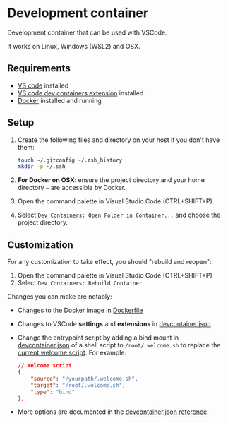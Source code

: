 # Development container

Development container that can be used with VSCode.

It works on Linux, Windows (WSL2) and OSX.

## Requirements

- [VS code](https://code.visualstudio.com/download) installed
- [VS code dev containers extension](https://marketplace.visualstudio.com/items?itemName=ms-vscode-remote.remote-containers) installed
- [Docker](https://www.docker.com/products/docker-desktop) installed and running

## Setup

1. Create the following files and directory on your host if you don't have them:

    ```sh
    touch ~/.gitconfig ~/.zsh_history
    mkdir -p ~/.ssh
    ```

1. **For Docker on OSX**: ensure the project directory and your home directory `~` are accessible by Docker.
1. Open the command palette in Visual Studio Code (CTRL+SHIFT+P).
1. Select `Dev Containers: Open Folder in Container...` and choose the project directory.

## Customization

For any customization to take effect, you should "rebuild and reopen":

1. Open the command palette in Visual Studio Code (CTRL+SHIFT+P)
2. Select `Dev Containers: Rebuild Container`

Changes you can make are notably:

- Changes to the Docker image in [Dockerfile](Dockerfile)
- Changes to VSCode **settings** and **extensions** in [devcontainer.json](devcontainer.json).
- Change the entrypoint script by adding a bind mount in [devcontainer.json](devcontainer.json) of a shell script to `/root/.welcome.sh` to replace the [current welcome script](https://github.com/qdm12/godevcontainer/blob/master/shell/.welcome.sh). For example:

    ```json
    // Welcome script
    {
        "source": "/yourpath/.welcome.sh",
        "target": "/root/.welcome.sh",
        "type": "bind"
    },
    ```

- More options are documented in the [devcontainer.json reference](https://containers.dev/implementors/json_reference/).
